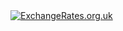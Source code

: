 <!-- Simple Currency Rates Table START -->
<link rel="stylesheet" type="text/css" href="http://www.exchangerates.org.uk/widget/ER-SCRT2-css.php?w=300&nb=10&bdrc=E0E0E0&mbg=FFFFFF&fc=333333&tc=333333" media="screen" />
<div id="erscrt2"><div id="erscrt2-widget"></div><div id="erscrt2-infolink"><a rel="nofollow" href="http://www.exchangerates.org.uk/Czech-Koruna-CZK-currency-table.html" target="_new" ><img src='http://www.exchangerates.org.uk/widget/logo-333333.png' alt='ExchangeRates.org.uk'></a></div>
<script type="text/javascript">	
var tz = 'userset';
var w = '300';
var mc = 'CZK';
var nb = '10';
var c1 = 'USD';
var c2 = 'EUR';
var c3 = 'AUD';
var c4 = 'JPY';
var c5 = 'INR';
var c6 = 'CAD';
var c7 = 'ZAR';
var c8 = 'NZD';
var c9 = 'SGD';
var c10 = 'CNY';
var t = 'Live Exchange Rates';
var tc = '333333';
var bdrc = 'E0E0E0';
var mbg = 'FFFFFF';
var fc = '333333';

var ccHost = (("https:" == document.location.protocol) ? "https://www." : "http://www.");
document.write(unescape("%3Cscript src='" + ccHost + "exchangerates.org.uk/widget/ER-SCRT2-1.php' type='text/javascript'%3E%3C/script%3E"));
</script>
</div>
<!-- Simple Currency Rates Table END -->

